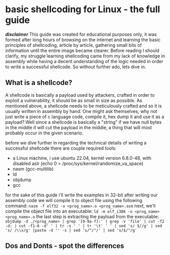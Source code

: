 # basic shellcoding for Linux - the full guide

***disclaimer***
This guide was created for educational purposes only, it was formed after long hours of browsing on the internet and learning the basic principles of shellcoding, article by article, 
gathering small bits of information until the entire image became clearer.
Before reading I should clarify, my struggle learning shellcoding came from my lack of knowledge in assembly while having a decent understanding of the logic needed in order to write a successful shellcode.
So without further ado, lets dive in.

## What is a shellcode?

A shellcode is basically a payload used by attackers, crafted in order to exploit a vulnerability, it should be as small in size as possible.
As mentioned above, a shellcode needs to be meticulously crafted and so it is usually written in assembly by hand.
One might ask themselves, why not just write a piece of c language code, compile it, hex dump it and use it as a payload? Well since a shellcode is basically a "string" 
if we have null bytes in the middle it will cut the payload in the middle, a thing that will most probably occur in the given scenario.

before we dive further in regarding the technical details of writing a successful shellcode there are couple required tools:
- a Linux machine, i use ubuntu 22.04, kernel version 6.8.0-48, with disabled aslr (echo 0 > /proc/sys/kernel/randomize_va_space)
- nasm (gcc-multilib)
- ld
- objdump
- gcc

for the sake of this guide i'll write the examples in 32-bit
after writing our assembly code we will compile it to object file using the following command:
`nasm -f elf32 -o <prog_name>.o <prog_name>.asm`
next, we'll compile the object file into an executable:
`ld -m elf_i386 -o <prog_name> <prog_name>.o`
the last step is extracting the payload from the executable:
` objdump -d ./<prog_name> | grep '[0-9a-f]:' | grep -v 'file' | cut -f2 -d: | cut -f1-6 -d' ' | tr -s ' ' | tr '\t' ' ' | sed 's/ $//g' | sed 's/ /\\x/g' |paste -d '' -s | sed 's/^/"/' | sed 's/$/"/g' `


## Dos and Donts - spot the differences
